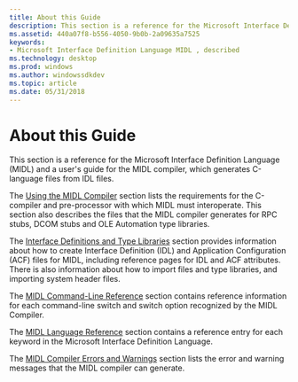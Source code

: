 ```yaml
---
title: About this Guide
description: This section is a reference for the Microsoft Interface Definition Language (MIDL) and a user's guide for the MIDL compiler, which generates C-language files from IDL files.
ms.assetid: 440a07f8-b556-4050-9b0b-2a09635a7525
keywords:
- Microsoft Interface Definition Language MIDL , described
ms.technology: desktop
ms.prod: windows
ms.author: windowssdkdev
ms.topic: article
ms.date: 05/31/2018
---
```


# About this Guide

This section is a reference for the Microsoft Interface Definition Language (MIDL) and a user's guide for the MIDL compiler, which generates C-language files from IDL files.

The [Using the MIDL Compiler](using-the-midl-compiler-2.md) section lists the requirements for the C-compiler and pre-processor with which MIDL must interoperate. This section also describes the files that the MIDL compiler generates for RPC stubs, DCOM stubs and OLE Automation type libraries.

The [Interface Definitions and Type Libraries](interface-definitions-and-type-libraries.md) section provides information about how to create Interface Definition (IDL) and Application Configuration (ACF) files for MIDL, including reference pages for IDL and ACF attributes. There is also information about how to import files and type libraries, and importing system header files.

The [MIDL Command-Line Reference](midl-command-line-reference.md) section contains reference information for each command-line switch and switch option recognized by the MIDL Compiler.

The [MIDL Language Reference](midl-language-reference.md) section contains a reference entry for each keyword in the Microsoft Interface Definition Language.

The [MIDL Compiler Errors and Warnings](midl-compiler-errors-and-warnings.md) section lists the error and warning messages that the MIDL compiler can generate.

 

 




